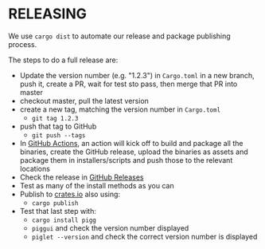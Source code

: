 # RELEASING

We use `cargo dist` to automate our release and package publishing process.

The steps to do a full release are:

- Update the version number (e.g. "1.2.3") in `Cargo.toml` in a new branch, push it, create a PR,
  wait for test sto pass, then merge that PR into master
- checkout master, pull the latest version
- create a new tag, matching the version number in `Cargo.toml`
    - `git tag 1.2.3`
- push that tag to GitHub
    - `git push --tags`
- In [GitHub Actions](https://github.com/andrewdavidmackenzie/pigg/actions), an action will kick off to
  build and package all the binaries, create the GitHub release, upload the binaries
  as assets and package them in installers/scripts and push those to the relevant
  locations
- Check the release in [GitHub Releases](https://github.com/andrewdavidmackenzie/pigg/releases)
- Test as many of the install methods as you can
- Publish to [crates.io](https://crates.io/crates) also using:
    - `cargo publish`
- Test that last step with:
    - `cargo install pigg`
    - `piggui` and check the version number displayed
    - `piglet --version` and check the correct version number is displayed
